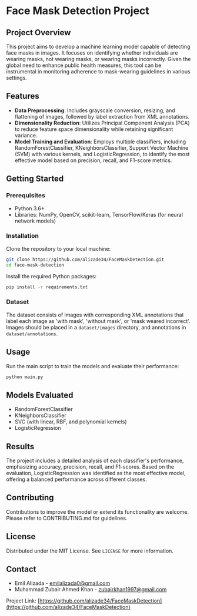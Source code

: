 
# Face Mask Detection Project

## Project Overview
This project aims to develop a machine learning model capable of detecting face masks in images. It focuses on identifying whether individuals are wearing masks, not wearing masks, or wearing masks incorrectly. Given the global need to enhance public health measures, this tool can be instrumental in monitoring adherence to mask-wearing guidelines in various settings.

## Features
- **Data Preprocessing**: Includes grayscale conversion, resizing, and flattening of images, followed by label extraction from XML annotations.
- **Dimensionality Reduction**: Utilizes Principal Component Analysis (PCA) to reduce feature space dimensionality while retaining significant variance.
- **Model Training and Evaluation**: Employs multiple classifiers, including RandomForestClassifier, KNeighborsClassifier, Support Vector Machine (SVM) with various kernels, and LogisticRegression, to identify the most effective model based on precision, recall, and F1-score metrics.

## Getting Started

### Prerequisites
- Python 3.6+
- Libraries: NumPy, OpenCV, scikit-learn, TensorFlow/Keras (for neural network models)

### Installation
Clone the repository to your local machine:
```bash
git clone https://github.com/alizade34/FaceMaskDetection.git
cd face-mask-detection
```

Install the required Python packages:
```bash
pip install -r requirements.txt
```

### Dataset
The dataset consists of images with corresponding XML annotations that label each image as 'with mask', 'without mask', or 'mask weared incorrect'. Images should be placed in a `dataset/images` directory, and annotations in `dataset/annotations`.

## Usage
Run the main script to train the models and evaluate their performance:
```bash
python main.py
```

## Models Evaluated
- RandomForestClassifier
- KNeighborsClassifier
- SVC (with linear, RBF, and polynomial kernels)
- LogisticRegression

## Results
The project includes a detailed analysis of each classifier's performance, emphasizing accuracy, precision, recall, and F1-scores. Based on the evaluation, LogisticRegression was identified as the most effective model, offering a balanced performance across different classes.

## Contributing
Contributions to improve the model or extend its functionality are welcome. Please refer to CONTRIBUTING.md for guidelines.

## License
Distributed under the MIT License. See `LICENSE` for more information.

## Contact
- Emil Alizada - emilalizada0@gmail.com
- Muhammad Zubair Ahmed Khan - zubairkhan1997@gmail.com

Project Link: [https://github.com/alizade34/FaceMaskDetection](https://github.com/alizade34/FaceMaskDetection)
